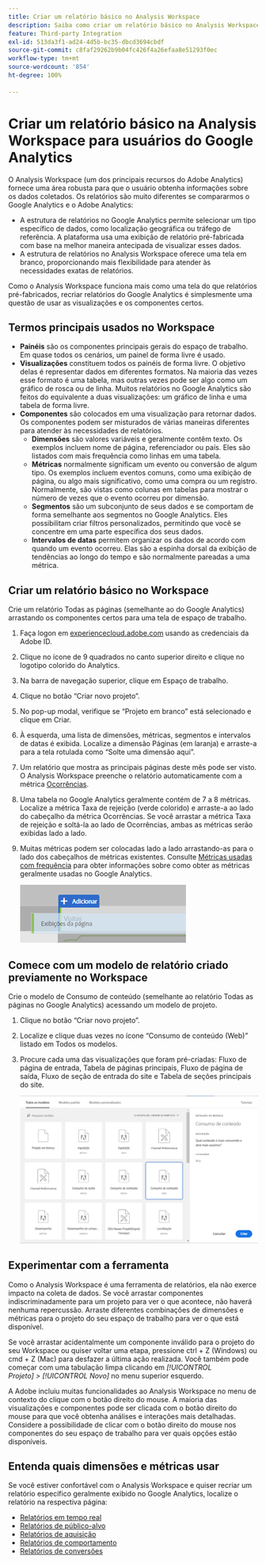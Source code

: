 ```yaml
---
title: Criar um relatório básico no Analysis Workspace
description: Saiba como criar um relatório básico no Analysis Workspace em um formato direcionado a usuários familiarizados com ferramentas de terceiros, como o Google Analytics.
feature: Third-party Integration
exl-id: 513da3f1-ad24-4d5b-bc35-dbcd3694cbdf
source-git-commit: c8faf29262b9b04fc426f4a26efaa8e51293f0ec
workflow-type: tm+mt
source-wordcount: '854'
ht-degree: 100%

---
```


# Criar um relatório básico na Analysis Workspace para usuários do Google Analytics

O Analysis Workspace (um dos principais recursos do Adobe Analytics) fornece uma área robusta para que o usuário obtenha informações sobre os dados coletados. Os relatórios são muito diferentes se compararmos o Google Analytics e o Adobe Analytics:

* A estrutura de relatórios no Google Analytics permite selecionar um tipo específico de dados, como localização geográfica ou tráfego de referência. A plataforma usa uma exibição de relatório pré-fabricada com base na melhor maneira antecipada de visualizar esses dados.
* A estrutura de relatórios no Analysis Workspace oferece uma tela em branco, proporcionando mais flexibilidade para atender às necessidades exatas de relatórios.

Como o Analysis Workspace funciona mais como uma tela do que relatórios pré-fabricados, recriar relatórios do Google Analytics é simplesmente uma questão de usar as visualizações e os componentes certos.

## Termos principais usados no Workspace

* **Painéis** são os componentes principais gerais do espaço de trabalho. Em quase todos os cenários, um painel de forma livre é usado.
* **Visualizações** constituem todos os painéis de forma livre. O objetivo delas é representar dados em diferentes formatos. Na maioria das vezes esse formato é uma tabela, mas outras vezes pode ser algo como um gráfico de rosca ou de linha. Muitos relatórios no Google Analytics são feitos do equivalente a duas visualizações: um gráfico de linha e uma tabela de forma livre.
* **Componentes** são colocados em uma visualização para retornar dados. Os componentes podem ser misturados de várias maneiras diferentes para atender às necessidades de relatórios.
   * **Dimensões** são valores variáveis e geralmente contêm texto. Os exemplos incluem nome de página, referenciador ou país. Eles são listados com mais frequência como linhas em uma tabela.
   * **Métricas** normalmente significam um evento ou conversão de algum tipo. Os exemplos incluem eventos comuns, como uma exibição de página, ou algo mais significativo, como uma compra ou um registro. Normalmente, são vistas como colunas em tabelas para mostrar o número de vezes que o evento ocorreu por dimensão.
   * **Segmentos** são um subconjunto de seus dados e se comportam de forma semelhante aos segmentos no Google Analytics. Eles possibilitam criar filtros personalizados, permitindo que você se concentre em uma parte específica dos seus dados.
   * **Intervalos de datas** permitem organizar os dados de acordo com quando um evento ocorreu. Elas são a espinha dorsal da exibição de tendências ao longo do tempo e são normalmente pareadas a uma métrica.

## Criar um relatório básico no Workspace

Crie um relatório Todas as páginas (semelhante ao do Google Analytics) arrastando os componentes certos para uma tela de espaço de trabalho.

1. Faça logon em [experiencecloud.adobe.com](https://experiencecloud.adobe.com) usando as credenciais da Adobe ID.
1. Clique no ícone de 9 quadrados no canto superior direito e clique no logotipo colorido do Analytics.
1. Na barra de navegação superior, clique em Espaço de trabalho.
1. Clique no botão “Criar novo projeto”.
1. No pop-up modal, verifique se “Projeto em branco” está selecionado e clique em Criar.
1. À esquerda, uma lista de dimensões, métricas, segmentos e intervalos de datas é exibida. Localize a dimensão Páginas (em laranja) e arraste-a para a tela rotulada como “Solte uma dimensão aqui”.
1. Um relatório que mostra as principais páginas deste mês pode ser visto. O Analysis Workspace preenche o relatório automaticamente com a métrica [Ocorrências](/help/components/metrics/occurrences.md).
1. Uma tabela no Google Analytics geralmente contém de 7 a 8 métricas. Localize a métrica Taxa de rejeição (verde colorido) e arraste-a ao lado do cabeçalho da métrica Ocorrências. Se você arrastar a métrica Taxa de rejeição e soltá-la ao lado de Ocorrências, ambas as métricas serão exibidas lado a lado.
1. Muitas métricas podem ser colocadas lado a lado arrastando-as para o lado dos cabeçalhos de métricas existentes. Consulte [Métricas usadas com frequência](common-metrics.md) para obter informações sobre como obter as métricas geralmente usadas no Google Analytics.

   ![Nova métrica](/help/technotes/ga-to-aa/assets/new_metric.png)

## Comece com um modelo de relatório criado previamente no Workspace

Crie o modelo de Consumo de conteúdo (semelhante ao relatório Todas as páginas no Google Analytics) acessando um modelo de projeto.

1. Clique no botão “Criar novo projeto”.
1. Localize e clique duas vezes no ícone “Consumo de conteúdo (Web)” listado em Todos os modelos.
1. Procure cada uma das visualizações que foram pré-criadas: Fluxo de página de entrada, Tabela de páginas principais, Fluxo de página de saída, Fluxo de seção de entrada do site e Tabela de seções principais do site.

   ![Seleção de modelo](/help/technotes/ga-to-aa/assets/content_consumption_template.png)

## Experimentar com a ferramenta

Como o Analysis Workspace é uma ferramenta de relatórios, ela não exerce impacto na coleta de dados. Se você arrastar componentes indiscriminadamente para um projeto para ver o que acontece, não haverá nenhuma repercussão. Arraste diferentes combinações de dimensões e métricas para o projeto do seu espaço de trabalho para ver o que está disponível.

Se você arrastar acidentalmente um componente inválido para o projeto do seu Workspace ou quiser voltar uma etapa, pressione ctrl + Z (Windows) ou cmd + Z (Mac) para desfazer a última ação realizada. Você também pode começar com uma tabulação limpa clicando em *[!UICONTROL Projeto] > [!UICONTROL Novo]* no menu superior esquerdo.

A Adobe incluiu muitas funcionalidades ao Analysis Workspace no menu de contexto do clique com o botão direito do mouse. A maioria das visualizações e componentes pode ser clicada com o botão direito do mouse para que você obtenha análises e interações mais detalhadas. Considere a possibilidade de clicar com o botão direito do mouse nos componentes do seu espaço de trabalho para ver quais opções estão disponíveis.

## Entenda quais dimensões e métricas usar

Se você estiver confortável com o Analysis Workspace e quiser recriar um relatório específico geralmente exibido no Google Analytics, localize o relatório na respectiva página:

* [Relatórios em tempo real](realtime-reports.md)
* [Relatórios de público-alvo](audience-reports.md)
* [Relatórios de aquisição](acquisition-reports.md)
* [Relatórios de comportamento](behavior-reports.md)
* [Relatórios de conversões](conversions-reports.md)
